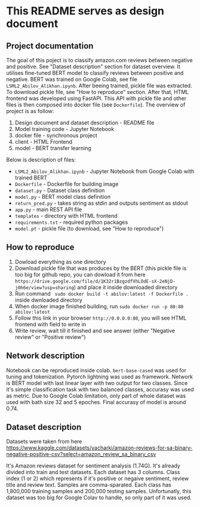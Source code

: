 # This README serves as design document 

## Project documentation

The goal of this poject is to classify amazon.com reviews between negative and positive. See "Dataset description" section for dataset overview. It utilises fine-tuned BERT model to classify reviews between positive and negative. BERT was trained on Google Colab, see file ```LSML2_Abilov_Alikhan.ipynb```. After beeing trained, pickle file was extracted. To download pickle file, see "How to reproduce" section. After that, HTML frontend was developed using FastAPI. This API with pickle file and other files is then composed into docker file (see ```Dockerfile```). The overview of project is as follow:

1) Design document and dataset description - README file
2) Model training code - Jupyter Notebook
3) docker file - synchronous project
4) client - HTML Frontend
5) model - BERT transfer learning

Below is description of files:

- ```LSML2_Abilov_Alikhan.ipynb``` - Jupyter Notebook from Google Colab with trained BERT 
- ```Dockerfile``` - Dockerfile for building image
- ```dataset.py``` - Dataset class definition 
- ```model.py``` - BERT model class definition 
- ```return_pred.py``` - takes string as stdin and outputs sentiment as stdout
- ```app.py``` - main REST API file
- ```templates``` - directory with HTML frontend 
- ```requirements.txt``` - required python packages
- ```model.pt``` - pickle file (to download, see "How to reproduce")
 
## How to reproduce 

1) Dowload everything as one directory
2) Download pickle file that was produces by the BERT (this pickle file is too big for github repo, you can dowload it from here ```https://drive.google.com/file/d/1K32r1BzgzdfVhLOdE-sX-2eNjD-j0h6e/view?usp=sharing```) and place it inside downloaded directory
3) Run command ``` sudo docker build -t abilov:latest -f Dockerfile .``` inside dwnloaded directory
4) When docker image finished building, run ```sudo docker run -p 80:80 abilov:latest```
5) Follow this link in your browser ```http://0.0.0.0:80```, you will see HTML frontend with field to write in
6) Write review, wait till it finished and see answer (either "Negative review" or "Positive review")

## Network description

Notebook can be reproduced inside colab. ```bert-base-cased``` was used for tuning and tokenization. Pytorch lightning was used as framework. Network is BERT model with last linear layer with two output for two classes. Since it's simple classification task with two balanced classes, accurasy was used as metric. Due to Google Colab limitation, only part of whole dataset was used with bath size 32 and 5 epoches. Final accurasy of model is around 0.74. 

## Dataset description

Datasets were taken from here https://www.kaggle.com/datasets/yacharki/amazon-reviews-for-sa-binary-negative-positive-csv?select=amazon_review_sa_binary_csv

It's Amazon reviews dataset for sentiment analysis (1.74G). It's already divided into train and test datasets. Each dataset has 3 columns. Class index (1 or 2) which represents if it's positive or negaive sentiment, review title and review text. Samples are comma-sparated. Each class has 1,800,000 training samples and 200,000 testing samples. Unfortunatly, this dataset was too big for Google Colav to handle, so only part of it was used.
